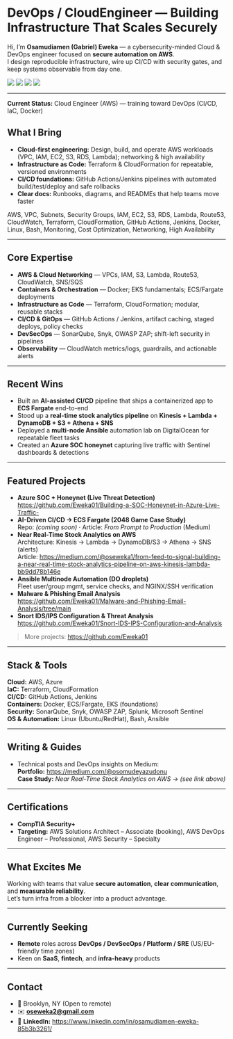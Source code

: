 # DevOps / CloudEngineer — Building Infrastructure That Scales Securely

Hi, I’m **Osamudiamen (Gabriel) Eweka** — a cybersecurity-minded Cloud & DevOps engineer focused on **secure automation on AWS**.  
I design reproducible infrastructure, wire up CI/CD with security gates, and keep systems observable from day one.

<a href="https://www.linkedin.com/in/gabriel-eweka//"><img src="https://img.shields.io/badge/-LinkedIn-0072b1?&style=for-the-badge&logo=linkedin&logoColor=white" /></a>
<a href="mailto:oseweka2@gmail.com"><img src="https://img.shields.io/badge/-Email-D14836?style=for-the-badge&logo=gmail&logoColor=white" /></a>
<a href="https://github.com/Eweka01"><img src="https://img.shields.io/badge/-GitHub-181717?style=for-the-badge&logo=github&logoColor=white" /></a>
<a href="https://medium.com/@oseweka1"><img src="https://img.shields.io/badge/-Medium-000000?style=for-the-badge&logo=medium&logoColor=white" /></a>

---

**Current Status:** Cloud Engineer (AWS) — training toward DevOps (CI/CD, IaC, Docker)

## What I Bring
- **Cloud-first engineering:** Design, build, and operate AWS workloads (VPC, IAM, EC2, S3, RDS, Lambda); networking & high availability
- **Infrastructure as Code:** Terraform & CloudFormation for repeatable, versioned environments
- **CI/CD foundations:** GitHub Actions/Jenkins pipelines with automated build/test/deploy and safe rollbacks
- **Clear docs:** Runbooks, diagrams, and READMEs that help teams move faster


AWS, VPC, Subnets, Security Groups, IAM, EC2, S3, RDS, Lambda, Route53, CloudWatch, Terraform, CloudFormation, GitHub Actions, Jenkins, Docker, Linux, Bash, Monitoring, Cost Optimization, Networking, High Availability



---

## Core Expertise
- **AWS & Cloud Networking** — VPCs, IAM, S3, Lambda, Route53, CloudWatch, SNS/SQS  
- **Containers & Orchestration** — Docker; EKS fundamentals; ECS/Fargate deployments  
- **Infrastructure as Code** — Terraform, CloudFormation; modular, reusable stacks  
- **CI/CD & GitOps** — GitHub Actions / Jenkins, artifact caching, staged deploys, policy checks  
- **DevSecOps** — SonarQube, Snyk, OWASP ZAP; shift-left security in pipelines  
- **Observability** — CloudWatch metrics/logs, guardrails, and actionable alerts

---

## Recent Wins
- Built an **AI-assisted CI/CD** pipeline that ships a containerized app to **ECS Fargate** end-to-end  
- Stood up a **real-time stock analytics pipeline** on **Kinesis + Lambda + DynamoDB + S3 + Athena + SNS**  
- Deployed a **multi-node Ansible** automation lab on DigitalOcean for repeatable fleet tasks  
- Created an **Azure SOC honeynet** capturing live traffic with Sentinel dashboards & detections

---

## Featured Projects
- **Azure SOC + Honeynet (Live Threat Detection)**  
  <https://github.com/Eweka01/Building-a-SOC-Honeynet-in-Azure-Live-Traffic->
- **AI-Driven CI/CD → ECS Fargate (2048 Game Case Study)**  
  Repo: *(coming soon)* · Article: *From Prompt to Production* (Medium)
- **Near Real-Time Stock Analytics on AWS**  
  Architecture: Kinesis → Lambda → DynamoDB/S3 → Athena → SNS (alerts)  
  Article: <https://medium.com/@oseweka1/from-feed-to-signal-building-a-near-real-time-stock-analytics-pipeline-on-aws-kinesis-lambda-bb9dd78b146e>
- **Ansible Multinode Automation (DO droplets)**  
  Fleet user/group mgmt, service checks, and NGINX/SSH verification
- **Malware & Phishing Email Analysis**  
  <https://github.com/Eweka01/Malware-and-Phishing-Email-Analysis/tree/main>
- **Snort IDS/IPS Configuration & Threat Analysis**  
  <https://github.com/Eweka01/Snort-IDS-IPS-Configuration-and-Analysis>

> More projects: <https://github.com/Eweka01>

---

## Stack & Tools
**Cloud:** AWS, Azure  
**IaC:** Terraform, CloudFormation  
**CI/CD:** GitHub Actions, Jenkins  
**Containers:** Docker, ECS/Fargate, EKS (foundations)  
**Security:** SonarQube, Snyk, OWASP ZAP, Splunk, Microsoft Sentinel  
**OS & Automation:** Linux (Ubuntu/RedHat), Bash, Ansible

---

## Writing & Guides
- Technical posts and DevOps insights on Medium:  
  **Portfolio:** <https://medium.com/@osomudeyazudonu>  
  **Case Study:** *Near Real-Time Stock Analytics on AWS* → *(see link above)*

---

## Certifications
- **CompTIA Security+**  
- **Targeting:** AWS Solutions Architect – Associate (booking), AWS DevOps Engineer – Professional, AWS Security – Specialty

---

## What Excites Me
Working with teams that value **secure automation**, **clear communication**, and **measurable reliability**.  
Let’s turn infra from a blocker into a product advantage.

---

## Currently Seeking
- **Remote** roles across **DevOps / DevSecOps / Platform / SRE** (US/EU-friendly time zones)  
- Keen on **SaaS**, **fintech**, and **infra-heavy** products

---

## Contact
- 📍 Brooklyn, NY (Open to remote)  
- ✉️ **oseweka2@gmail.com**  
- 🔗 **LinkedIn:** <https://www.linkedin.com/in/osamudiamen-eweka-85b3b3261/>
